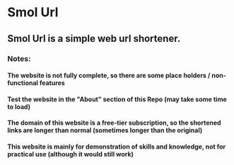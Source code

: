 # Smol Url

## Smol Url is a simple web url shortener. 

### Notes:
#### The website is not fully complete, so there are some place holders / non-functional features
#### Test the website in the "About" section of this Repo (may take some time to load)
#### The domain of this website is a free-tier subscription, so the shortened links are longer than normal (sometimes longer than the original)
#### This website is mainly for demonstration of skills and knowledge, not for practical use (although it would still work)
